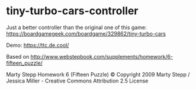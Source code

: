 # tiny-turbo-cars-controller
 Just a better controller than the original one of this game: 
 https://boardgamegeek.com/boardgame/329862/tiny-turbo-cars

Demo: https://ttc.de.cool/ 

Based on 
http://www.webstepbook.com/supplements/homework/6-fifteen_puzzle/

Marty Stepp Homework 6 (Fifteen Puzzle)
© Copyright 2009 Marty Stepp / Jessica Miller - Creative Commons Attribution 2.5 License

